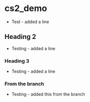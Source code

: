 # cs2_demo
- Test - added a line

## Heading 2
- Testing - added a line

### Heading 3
- Testing - added a line

### From the branch
- Testing - added this from the branch

